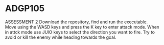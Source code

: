 # ADGP105
ASSESSMENT 2
Download the repository, find and run the executable.
Move using the WASD keys and press the K key to enter attack mode.
When in attck mode use JUIO keys to select the direction you want to fire.
Try to avoid or kill the enemy while heading towards the goal.
